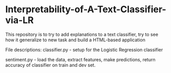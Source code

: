 # Interpretability-of-A-Text-Classifier-via-LR
This repository is to try to add explanations to a text classifier, try to see how it generalize to new task and build a HTML-based application

File descriptions:
classifier.py - setup for the Logistic Regression classifier

sentiment.py - load the data, extract features, make predictions, return accuracy of classifier on train and dev set.
